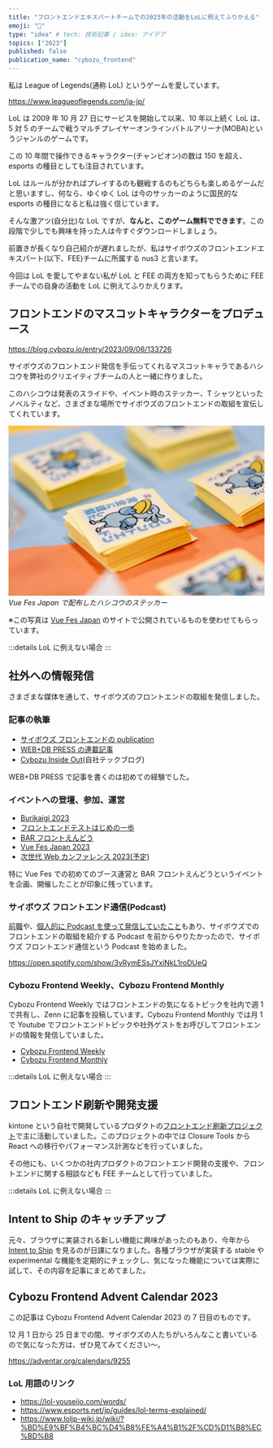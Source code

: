 ```yaml
---
title: "フロントエンドエキスパートチームでの2023年の活動をLoLに例えてふりかえる"
emoji: "🏹"
type: "idea" # tech: 技術記事 / idea: アイデア
topics: ["2023"]
published: false
publication_name: "cybozu_frontend"
---
```


私は League of Legends(通称 LoL) というゲームを愛しています。

https://www.leagueoflegends.com/ja-jp/

LoL は 2009 年 10 月 27 日にサービスを開始して以来、10 年以上続く LoL は、5 対 5 のチームで戦うマルチプレイヤーオンラインバトルアリーナ(MOBA)というジャンルのゲームです。

この 10 年間で操作できるキャラクター(チャンピオン)の数は 150 を超え、esports の種目としても注目されています。

LoL はルールが分かればプレイするのも観戦するのもどちらも楽しめるゲームだと思いますし、何なら、ゆくゆく LoL は今のサッカーのように国民的な esports の種目になると私は強く信じています。

そんな激アツ(自分比)な LoL ですが、**なんと、このゲーム無料でできます**。この段階で少しでも興味を持った人は今すぐダウンロードしましょう。

前置きが長くなり自己紹介が遅れましたが、私はサイボウズのフロントエンドエキスパート(以下、FEE)チームに所属する nus3 と言います。

今回は LoL を愛してやまない私が LoL と FEE の両方を知ってもらうために FEE チームでの自身の活動を LoL に例えてふりかえります。

## フロントエンドのマスコットキャラクターをプロデュース

https://blog.cybozu.io/entry/2023/09/06/133726

サイボウズのフロントエンド発信を手伝ってくれるマスコットキャラであるハシコウを弊社のクリエイティブチームの人と一緒に作りました。

このハシコウは発表のスライドや、イベント時のステッカー、T シャツといったノベルティなど、さまざまな場所でサイボウズのフロントエンドの取組を宣伝してくれています。

![Vue Fes Japanで配布したハシコウのステッカー](/images/2023-frontend-activities/hashiko.png)
_Vue Fes Japan で配布したハシコウのステッカー_

※この写真は [Vue Fes Japan](https://vuefes.jp/2023/#news) のサイトで公開されているものを使わせてもらっています。

:::details LoL に例えない場合
:::

## 社外への情報発信

さまざまな媒体を通して、サイボウズのフロントエンドの取組を発信しました。

<!-- ノクターンやツイステッドフェイト、ガリオやパンテオンのようなグローバルULTを使ってサモナーズリフト全体に情報発信をしました。 -->

### 記事の執筆

- [サイボウズ フロントエンドの publication](https://zenn.dev/p/cybozu_frontend)
- [WEB+DB PRESS の連載記事](https://twitter.com/wdpress/status/1672041171554832384?s=20)
- [Cybozu Inside Out](https://blog.cybozu.io/archive/category/%E3%83%95%E3%83%AD%E3%83%B3%E3%83%88%E3%82%A8%E3%83%B3%E3%83%89)(自社テックブログ)

WEB+DB PRESS で記事を書くのは初めての経験でした。

### イベントへの登壇、参加、運営

- [Burikaigi 2023](https://toyama-eng.connpass.com/event/265774/)
- [フロントエンドテストはじめの一歩](https://flexy.connpass.com/event/287432/)
- [BAR フロントえんどう](https://cybozu.connpass.com/event/297123/)
- [Vue Fes Japan 2023](https://vuefes.jp/2023/)
- [次世代 Web カンファレンス 2023(予定)](https://nextwebconf.connpass.com/event/300174/)

特に Vue Fes での初めてのブース運営と BAR フロントえんどうというイベントを企画、開催したことが印象に残っています。

### サイボウズ フロントエンド通信(Podcast)

[前職](https://zenn.dev/nus3/articles/a07963cfac4248fc2bed)や、[個人的に Podcast を使って発信していたこと](https://open.spotify.com/show/2hU6ggiw63Fl5jMLlZbdKG)もあり、サイボウズでのフロントエンドの取組を紹介する Podcast を前からやりたかったので、サイボウズ フロントエンド通信という Podcast を始めました。

https://open.spotify.com/show/3vRymESsJYxiNkL1roDUeQ

### Cybozu Frontend Weekly、Cybozu Frontend Monthly

Cybozu Frontend Weekly ではフロントエンドの気になるトピックを社内で週 1 で共有し、Zenn に記事を投稿しています。Cybozu Frontend Monthly では月 1 で Youtube でフロントエンドトピックや社外ゲストをお呼びしてフロントエンドの情報を発信していました。

- [Cybozu Frontend Weekly](https://zenn.dev/topics/cybozufrontendweek)
- [Cybozu Frontend Monthly](https://www.youtube.com/playlist?list=PLPTndynQK4dxLZFEZgOZjt_zKG-0JWoWy)

:::details LoL に例えない場合
:::

## フロントエンド刷新や開発支援

kintone という自社で開発しているプロダクトの[フロントエンド刷新プロジェクト](https://blog.cybozu.io/entry/2022/02/04/171154)で主に活動していました。このプロジェクトの中では Closure Tools から React への移行やパフォーマンス計測などを行っていました。

その他にも、いくつかの社内プロダクトのフロントエンド開発の支援や、フロントエンドに関する相談なども FEE チームとして行っていました。

:::details LoL に例えない場合
:::

## Intent to Ship のキャッチアップ

元々、ブラウザに実装される新しい機能に興味があったのもあり、今年から [Intent to Ship](https://botsin.space/@intenttoship) を見るのが日課になりました。各種ブラウザが実装する stable や experimental な機能を定期的にチェックし、気になった機能については実際に試して、その内容を記事にまとめてました。

## Cybozu Frontend Advent Calendar 2023

この記事は Cybozu Frontend Advent Calendar 2023 の 7 日目のものです。

12 月 1 日から 25 日までの間、サイボウズの人たちがいろんなこと書いているので気になった方は、ぜひ見てみてください〜。

https://adventar.org/calendars/9255

### LoL 用語のリンク

- https://lol-youseijo.com/words/
- https://www.esports.net/jp/guides/lol-terms-explained/
- https://www.loljp-wiki.jp/wiki/?%BD%E9%BF%B4%BC%D4%B8%FE%A4%B1%2F%CD%D1%B8%EC%BD%B8
